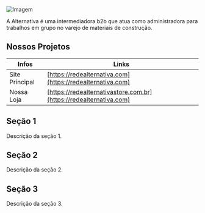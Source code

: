 ![Imagem](https://redealternativa.com/img/logo/logo.png)

A Alternativa é uma intermediadora b2b que atua como administradora para trabalhos em grupo no varejo de materiais de construção.

## Nossos Projetos

| Infos | Links |
| ------ | ------ |
| Site Principal | [https://redealternativa.com](https://redealternativa.com) |
| Nossa Loja | [https://redealternativastore.com.br](https://redealternativa.com) |

## Seção 1

Descrição da seção 1.

## Seção 2

Descrição da seção 2.

## Seção 3

Descrição da seção 3.
